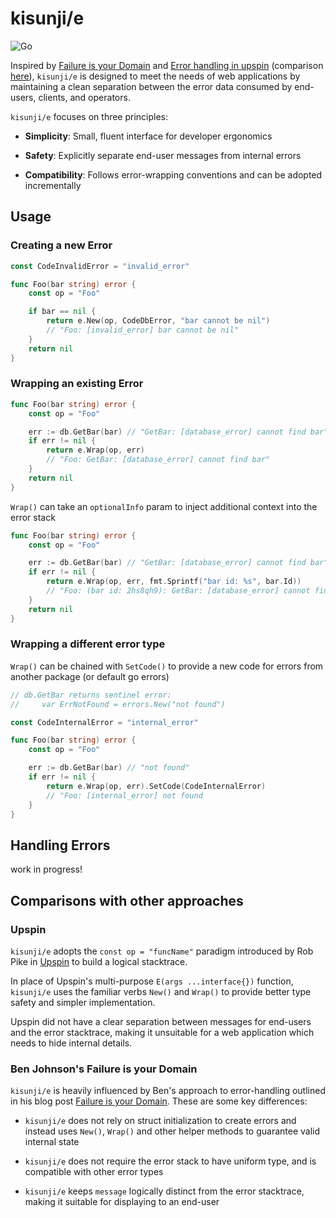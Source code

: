 # kisunji/e

![Go](https://github.com/kisunji/e/workflows/Go/badge.svg)

Inspired by [Failure is your Domain](https://middlemost.com/failure-is-your-domain/) and [Error handling in upspin](https://commandcenter.blogspot.com/2017/12/error-handling-in-upspin.html) (comparison [here](#comparisons-with-other-approaches)), `kisunji/e` is designed to meet the needs of web applications by maintaining a clean separation between the error data consumed by end-users, clients, and operators. 

`kisunji/e` focuses on three principles:


* **Simplicity**: Small, fluent interface for developer ergonomics

* **Safety**: Explicitly separate end-user messages from internal errors

* **Compatibility**: Follows error-wrapping conventions and can be adopted incrementally


## Usage

### Creating a new Error
```go
const CodeInvalidError = "invalid_error"

func Foo(bar string) error {
    const op = "Foo"

    if bar == nil {
        return e.New(op, CodeDbError, "bar cannot be nil")
        // "Foo: [invalid_error] bar cannot be nil"
    }
    return nil
} 
```

### Wrapping an existing Error
```go
func Foo(bar string) error {
    const op = "Foo"

    err := db.GetBar(bar) // "GetBar: [database_error] cannot find bar"
    if err != nil {
        return e.Wrap(op, err) 
        // "Foo: GetBar: [database_error] cannot find bar"
    }
    return nil
}
```

`Wrap()` can take an `optionalInfo` param to inject additional context into the error stack
```go
func Foo(bar string) error {
    const op = "Foo"

    err := db.GetBar(bar) // "GetBar: [database_error] cannot find bar"
    if err != nil {
        return e.Wrap(op, err, fmt.Sprintf("bar id: %s", bar.Id)) 
        // "Foo: (bar id: 2hs8qh9): GetBar: [database_error] cannot find bar"
    }
    return nil
}
```

### Wrapping a different error type

`Wrap()` can be chained with `SetCode()` to provide a new code for errors from another package (or default go errors)
```go
// db.GetBar returns sentinel error:
//     var ErrNotFound = errors.New("not found")

const CodeInternalError = "internal_error"

func Foo(bar string) error {
    const op = "Foo"

    err := db.GetBar(bar) // "not found"
    if err != nil {
        return e.Wrap(op, err).SetCode(CodeInternalError)
        // "Foo: [internal_error] not found
    }
}
```

## Handling Errors

work in progress!

## Comparisons with other approaches

### Upspin

`kisunji/e` adopts the `const op = "funcName"` paradigm introduced by Rob Pike in [Upspin](https://commandcenter.blogspot.com/2017/12/error-handling-in-upspin.html) to build a logical stacktrace.

In place of Upspin's multi-purpose `E(args ...interface{})` function, `kisunji/e` uses the familiar verbs `New()` and `Wrap()` to provide better type safety and simpler implementation.

Upspin did not have a clear separation between messages for end-users and the error stacktrace, making it unsuitable for a web application which needs to hide internal details.

### Ben Johnson's Failure is your Domain

`kisunji/e` is heavily influenced by Ben's approach to error-handling outlined in his blog post [Failure is your Domain](https://middlemost.com/failure-is-your-domain/). These are some key differences:

* `kisunji/e` does not rely on struct initialization to create errors and instead uses `New()`, `Wrap()` and other helper methods to guarantee valid internal state
  
* `kisunji/e` does not require the error stack to have uniform type, and is compatible with other error types

* `kisunji/e` keeps `message` logically distinct from the error stacktrace, making it suitable for displaying to an end-user
